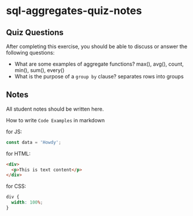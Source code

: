 # sql-aggregates-quiz-notes

## Quiz Questions

After completing this exercise, you should be able to discuss or answer the following questions:

- What are some examples of aggregate functions?
  max(), avg(), count, min(), sum(), every()
- What is the purpose of a `group by` clause?
  separates rows into groups

## Notes

All student notes should be written here.

How to write `Code Examples` in markdown

for JS:

```javascript
const data = 'Howdy';
```

for HTML:

```html
<div>
  <p>This is text content</p>
</div>
```

for CSS:

```css
div {
  width: 100%;
}
```
